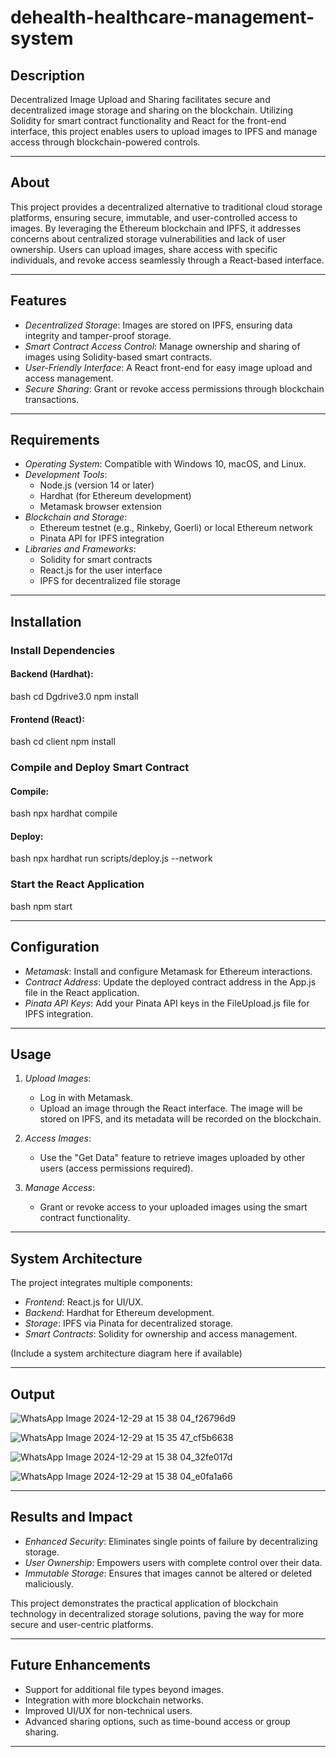 # dehealth-healthcare-management-system

## Description
Decentralized Image Upload and Sharing facilitates secure and decentralized image storage and sharing on the blockchain. Utilizing Solidity for smart contract functionality and React for the front-end interface, this project enables users to upload images to IPFS and manage access through blockchain-powered controls.

---

## About
This project provides a decentralized alternative to traditional cloud storage platforms, ensuring secure, immutable, and user-controlled access to images. By leveraging the Ethereum blockchain and IPFS, it addresses concerns about centralized storage vulnerabilities and lack of user ownership. Users can upload images, share access with specific individuals, and revoke access seamlessly through a React-based interface.

---

## Features
- *Decentralized Storage*: Images are stored on IPFS, ensuring data integrity and tamper-proof storage.
- *Smart Contract Access Control*: Manage ownership and sharing of images using Solidity-based smart contracts.
- *User-Friendly Interface*: A React front-end for easy image upload and access management.
- *Secure Sharing*: Grant or revoke access permissions through blockchain transactions.

---

## Requirements
- *Operating System*: Compatible with Windows 10, macOS, and Linux.
- *Development Tools*:
  - Node.js (version 14 or later)
  - Hardhat (for Ethereum development)
  - Metamask browser extension
- *Blockchain and Storage*:
  - Ethereum testnet (e.g., Rinkeby, Goerli) or local Ethereum network
  - Pinata API for IPFS integration
- *Libraries and Frameworks*:
  - Solidity for smart contracts
  - React.js for the user interface
  - IPFS for decentralized file storage

---

## Installation


### Install Dependencies
#### Backend (Hardhat):
bash
cd Dgdrive3.0
npm install

#### Frontend (React):
bash
cd client
npm install


### Compile and Deploy Smart Contract
#### Compile:
bash
npx hardhat compile

#### Deploy:
bash
npx hardhat run scripts/deploy.js --network <network-name>


### Start the React Application
bash
npm start


---

## Configuration
- *Metamask*: Install and configure Metamask for Ethereum interactions.
- *Contract Address*: Update the deployed contract address in the App.js file in the React application.
- *Pinata API Keys*: Add your Pinata API keys in the FileUpload.js file for IPFS integration.

---

## Usage
1. *Upload Images*:
   - Log in with Metamask.
   - Upload an image through the React interface. The image will be stored on IPFS, and its metadata will be recorded on the blockchain.

2. *Access Images*:
   - Use the "Get Data" feature to retrieve images uploaded by other users (access permissions required).

3. *Manage Access*:
   - Grant or revoke access to your uploaded images using the smart contract functionality.

---

## System Architecture
The project integrates multiple components:
- *Frontend*: React.js for UI/UX.
- *Backend*: Hardhat for Ethereum development.
- *Storage*: IPFS via Pinata for decentralized storage.
- *Smart Contracts*: Solidity for ownership and access management.

(Include a system architecture diagram here if available)

---

## Output

![WhatsApp Image 2024-12-29 at 15 38 04_f26796d9](https://github.com/user-attachments/assets/0632d00c-2983-4a19-830b-bebe56bdc9d1)

![WhatsApp Image 2024-12-29 at 15 35 47_cf5b6638](https://github.com/user-attachments/assets/2aee1093-bba1-47ba-859b-c7f231416fa0)

![WhatsApp Image 2024-12-29 at 15 38 04_32fe017d](https://github.com/user-attachments/assets/0f928621-2ba7-4cdd-a312-2bbcdca652be)

![WhatsApp Image 2024-12-29 at 15 38 04_e0fa1a66](https://github.com/user-attachments/assets/d8f61120-75b2-4105-bf53-482dcd29eb08)


---

## Results and Impact
- *Enhanced Security*: Eliminates single points of failure by decentralizing storage.
- *User Ownership*: Empowers users with complete control over their data.
- *Immutable Storage*: Ensures that images cannot be altered or deleted maliciously.

This project demonstrates the practical application of blockchain technology in decentralized storage solutions, paving the way for more secure and user-centric platforms.

---

## Future Enhancements
- Support for additional file types beyond images.
- Integration with more blockchain networks.
- Improved UI/UX for non-technical users.
- Advanced sharing options, such as time-bound access or group sharing.

---

